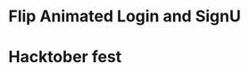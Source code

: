 
<html>
<head>
  <link rel="stylesheet" type="text/css" href="clock_style.css">
  <script type="text/javascript">
    window.onload = setInterval(clock,1200);

    function clock()
    {
	  var d = new Date();
	  
	  var date = d.getDate();
	  
	  var month = d.getMonth();
	  var montharr =["Ja","Feb","Mar","April","May","June","July","Aug","September","Oct","Nov","Dec"];
	  month=montharr[month];
	  
	  var year = d.getFullYear();
	  
	  var day = d.getDay();
 patch-1
	  var dayarr =["Sun","Mon","Tues","Wed","Thu","Fri","Sat"];
	  var dayarr =["Sunday","Monday","Tuesday","Wednesday","Thursday","Friday","Saturday"];

	  day=dayarr[day];
	  
	  var hour =d.getHours();
      var min = d.getMinutes();
	  var sec = d.getSeconds();
	
	  document.getElementById("date").innerHTML=day+" "+date+" "+month+" "+year;
	  document.getElementById("time").innerHTML=hour+":"+min+":"+sec;
    }
   # make it more complex and encrypt it for security purposes
  </script>
</head>

<body>
   <h1>Flip Animated Login and SignU</h1>
   <h1>Hacktober fest</h1>
   <p id="date"></p>
   <p id="time"></p>

 </body>
</html>
